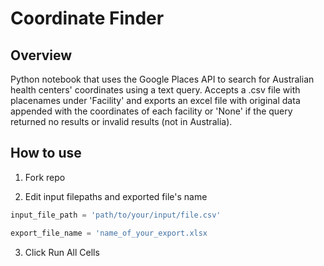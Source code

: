 # Coordinate Finder

## Overview

Python notebook that uses the Google Places API to search for Australian health centers' coordinates using a text query.
Accepts a .csv file with placenames under 'Facility' and exports an excel file with original data appended with the coordinates of each facility or 'None' if the query returned no results or invalid results (not in Australia).

## How to use

1. Fork repo

2. Edit input filepaths and exported file's name

```python
input_file_path = 'path/to/your/input/file.csv'
```

```python
export_file_name = 'name_of_your_export.xlsx
```

3. Click Run All Cells